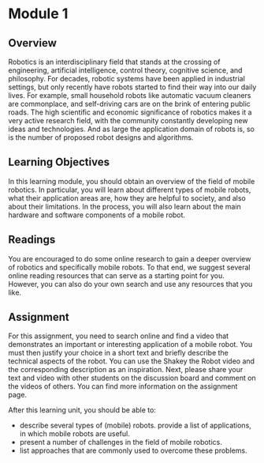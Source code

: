 # Module 1

 ## Overview
Robotics is an interdisciplinary field that stands at the crossing of engineering, artificial intelligence, control theory, cognitive science, and philosophy. For decades, robotic systems have been applied in industrial settings, but only recently have robots started to find their way into our daily lives. For example, small household robots like automatic vacuum cleaners are commonplace, and self-driving cars are on the brink of entering public roads. The high scientific and economic significance of robotics makes it a very active research field, with the community constantly developing new ideas and technologies. And as large the application domain of robots is, so is the number of proposed robot designs and algorithms.

## Learning Objectives

In this learning module, you should obtain an overview of the field of mobile robotics. In particular, you will learn about different types of mobile robots, what their application areas are, how they are helpful to society, and also about their limitations. In the process, you will also learn about the main hardware and software components of a mobile robot.

## Readings

You are encouraged to do some online research to gain a deeper overview of robotics and specifically mobile robots. To that end, we suggest several online reading resources that can serve as a starting point for you. However, you can also do your own search and use any resources that you like.

## Assignment

For this assignment, you need to search online and find a video that demonstrates an important or interesting application of a mobile robot. You must then justify your choice in a short text and briefly describe the technical aspects of the robot. You can use the Shakey the Robot video and the corresponding description as an inspiration. Next, please share your text and video with other students on the discussion board and comment on the videos of others. You can find more information on the assignment page.

After this learning unit, you should be able to:

* describe several types of (mobile) robots.
provide a list of applications, in which mobile robots are useful.
* present a number of challenges in the field of mobile robotics.
* list approaches that are commonly used to overcome these problems.